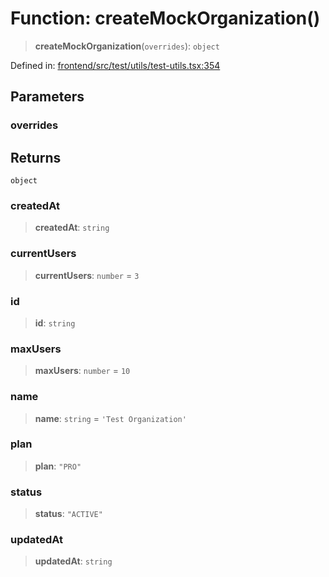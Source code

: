 # Function: createMockOrganization()

> **createMockOrganization**(`overrides`): `object`

Defined in: [frontend/src/test/utils/test-utils.tsx:354](https://github.com/lsendel/sass/blob/ca8b2b87627589617e0de57047e1f50d53e78078/frontend/src/test/utils/test-utils.tsx#L354)

## Parameters

### overrides

## Returns

`object`

### createdAt

> **createdAt**: `string`

### currentUsers

> **currentUsers**: `number` = `3`

### id

> **id**: `string`

### maxUsers

> **maxUsers**: `number` = `10`

### name

> **name**: `string` = `'Test Organization'`

### plan

> **plan**: `"PRO"`

### status

> **status**: `"ACTIVE"`

### updatedAt

> **updatedAt**: `string`
